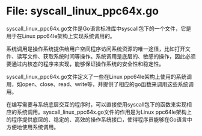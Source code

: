 # File: syscall_linux_ppc64x.go

syscall_linux_ppc64x.go文件是Go语言标准库中syscall包下的一个文件，它是用于在Linux ppc64le架构上实现系统调用的。

系统调用是操作系统提供给用户空间程序访问系统资源的唯一途径，比如打开文件、读写文件、获取系统时间等操作。系统调用是底层的、敏感的操作，因此必须要通过内核态的程序来实现，能够保证操作系统的安全性和稳定性。

syscall_linux_ppc64x.go文件定义了一些在Linux ppc64le架构上使用的系统调用，如open、close、read、write等，并提供了相应的go函数来调用这些系统调用。

在编写需要与系统底层交互的程序时，可以直接使用syscall包下的函数来实现相应的系统调用。syscall_linux_ppc64x.go文件的作用是为Linux ppc64le架构上的程序提供底层的、稳定的、高效的操作系统接口，使得程序员能够在Go语言中方便地使用系统调用。

